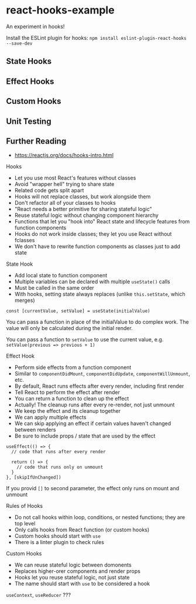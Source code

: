 # react-hooks-example
An experiment in hooks!

Install the ESLint plugin for hooks:
`npm install eslint-plugin-react-hooks --save-dev`

## State Hooks

## Effect Hooks

## Custom Hooks

## Unit Testing

## Further Reading
* https://reactjs.org/docs/hooks-intro.html



Hooks
- Let you use most React's features without classes
- Avoid "wrapper hell" trying to share state
- Related code gets split apart
- Hooks will not replace classes, but work alongside them
- Don't refactor all of your classes to hooks
- "React needs a better primitive for sharing stateful logic"
- Reuse stateful logic without changing component hierarchy
- Functions that let you "hook into" React state and lifecycle features from function components
- Hooks do not work inside classes; they let you use React without fclasses
- We don't have to rewrite function components as classes just to add state

State Hook
- Add local state to function component
- Multiple variables can be declared with multiple `useState()` calls
- Must be called in the same order
- With hooks, setting state always replaces (unlike `this.setState`, which merges)

`const [currentValue, setValue] = useState(initialValue)`

You can pass a function in place of the initialValue to do complex work.
The value will only be calculated during the initial render.

You can pass a function to `setValue` to use the current value, e.g.
`setValue(previous => previous + 1)`

Effect Hook
- Perform side effects from a function component
- Similar to `componentDidMount`, `componentDidUpdate`, `componentWillUnmount`, etc.
- By default, React runs effects after every render, including first render
- Tell React to perform the effect after render
- You can return a function to clean up the effect
- Actually! The cleanup runs after every re-render, not just unmount
- We keep the effect and its cleanup together
- We can apply multiple effects
- We can skip applying an effect if certain values haven't changed between renders
- Be sure to include props / state that are used by the effect

```
useEffect(() => {
  // code that runs after every render

  return () => {
    // code that runs only on unmount
  }
}, [skipIfUnChanged])
```

If you provid `[]` to second parameter, the effect only runs on mount and unmount

Rules of Hooks
- Do not call hooks within loop, conditions, or nested functions; they are top level
- Only calls hooks from React function (or custom hooks)
- Custom hooks should start with `use`
- There is a linter plugin to check rules

Custom Hooks
- We can reuse stateful logic between domonents
- Replaces higher-orer components and render props
- Hooks let you reuse stateful logic, not just state
- The name should start with `use` to be considered a hook


`useContext`, `useReducer` ???

